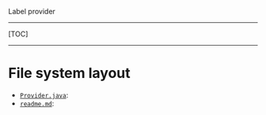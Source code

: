 Label provider

----

[TOC]

----



# File system layout

- [`Provider.java`](./Provider.java): 
- [`readme.md`](./readme.md): 

